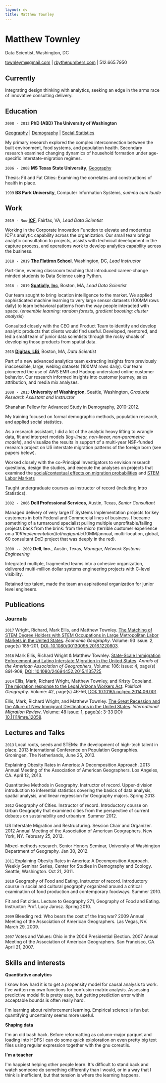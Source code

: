 ```yaml
---
layout: cv
title: Matthew Townley
---
```

# Matthew Townley
Data Scientist, Washington, DC

<div id="webaddress">
<a href="mailto:townleym@gmail.com">townleym@gmail.com</a> | <a href="http://rbythenumbers.com/">rbythenumbers.com</a> | 512.665.7950
</div>

## Currently

Integrating design thinking with analytics, seeking an edge in the arms race of innovative consulting delivery.


## Education
`2008 - 2013`
__PhD (ABD) The University of Washington__

[Geography](https://geography.washington.edu) | 
[Demography](https://csde.washington.edu/) | 
[Social Statistics](https://csss.washington.edu)

My primary research explored the complex interconnection between the built environment, food systems, and population health. Secondary research examined changing dynamics of household formation under age-specific interstate-migration regimes.

`2006 - 2008`
__MS Texas State  University__, [Geography](https://www.geo.txstate.edu/)

Thesis: Fit and Fat Cities: Examining the correlates and constructions of health in place.

`1999`
__BS Park University__, Computer Information Systems, *summa cum laude*

## Work

`2019 - Now`
__[ICF](https://www.icf.com/work/advisory/spark-labs)__, Fairfax, VA, *Lead Data Scientist*

Working in the Corporate Innovation Function to elevate and modernize ICF's analytic capability across the organization. Our small team brings analytic consultation to projects, assists with technical development in the capture process, and operations work to develop analytics capability across the business.

`2018 - 2019`
__[The Flatiron School](https://flatironschool.com/campuses/washington-dc)__, Washington, DC, *Lead Instructor*

Part-time, evening classroom teaching that introduced career-change minded students to Data Science using Python.

`2016 - 2019`
__[Spatially, Inc](https://spatiallyhealth.com/)__, Boston, MA, *Lead Data Scientist*

Our team sought to bring location intelligence to the market. We applied sophisticated machine learning to very large sensor datasets (100MM rows daily) to learn behavioral patterns from the way people interacted with space. (*ensemble learning: random forests, gradient boosting; cluster analysis*)

Consulted closely with the CEO and Product Team to identify and develop analytic products that clients would find useful. Developed, mentored, and led a small team of junior data scientists through the rocky shoals of developing those products from spatial data.

`2015`
__[Digitas, LBi](https://www.digitas.com/en-us)__, Boston, MA, *Data Scientist*

Part of a new advanced analytics team extracting insights from previously inaccessible, large, weblog datasets (100MM rows daily). Our team pioneered the use of AWS EMR and Hadoop understand online customer behavior. Our research informed insights into customer journey, sales attribution, and media mix analyses.

`2008 - 2013`
__University of Washington__, Seattle, Washington, *Graduate Research Assistant and Instructor*

Shanahan Fellow for Advanced Study in Demography, 2010-2012.

My training focused on formal demographic methods, population research, and applied social statistics.

As a research assistant, I did a lot of the analytic heavy lifting to wrangle data, fit and interpret models (*log-linear, non-linear, non-parametric models*), and visualize the results in support of a multi-year NSF-funded research project on US interstate migration patterns of the foreign born (see papers below).

Worked closely with the co-Principal Investigators to envision research questions, design the studies, and execute the analyses on projects that examined the [social/contextual effects on migration probabilities](https://doi.org/10.1016/j.polgeo.2014.06.001) and [STEM Labor Markets](https://www.tandfonline.com/doi/full/10.1080/00130095.2016.1220803)

Taught undergraduate courses as instructor of record (including Intro Statistics).

`2002 - 2006`
__Dell Professional Services__, Austin, Texas, *Senior Consultant*

Managed delivery of very large IT Systems Implementation projects for key customers in both Federal and Commercial lines of business. I became something of a turnaround specialist pulling multiple unprofitable/failing projects back from the brink: from the micro (terrible customer experience on a $10K implementation) to the gigantic ($10MM/annual, multi-location, global, 60 consultant DoD project that was deeply in the red).

`2000 -- 2002`
__Dell, Inc.__, Austin, Texas, *Manager, Network Systems Engineering*

Integrated multiple, fragmented teams into a cohesive organization, delivered multi-million dollar systems engineering projects with C-level visibility.

Retained top talent, made the team an aspirational organization for junior level engineers.

## Publications

### Journals

`2017`
Wright, Richard, Mark Ellis, and Matthew Townley. [The Matching of STEM Degree Holders with STEM Occupations in Large Metropolitan Labor Markets in the United States](https://doi.org/10.1080/00130095.2016.1220803). *Economic Geography*. Volume: 93 issue: 2, page(s) 185-201, [DOI: 10.1080/00130095.2016.1220803](https://doi.org/10.1080/00130095.2016.1220803).

`2016`
Mark Ellis, Richard Wright & Matthew Townley. [State-Scale Immigration Enforcement and Latino Interstate Migration in the United States](https://doi.org/10.1080/24694452.2015.1135725). *Annals of the American Association of Geographers*, Volume: 106: issue: 4, page(s) 891-908, [DOI: 10.1080/24694452.2015.1135725](https://doi.org/10.1080/24694452.2015.1135725)

`2014`
Ellis, Mark, Richard Wright, Matthew Townley, and Kristy Copeland. [The migration response to the Legal Arizona Workers Act](https://doi.org/10.1016/j.polgeo.2014.06.001). *Political Geography*. Volume: 42, page(s) 46-56, [DOI: 10.1016/j.polgeo.2014.06.001](https://doi.org/10.1016/j.polgeo.2014.06.001).

Ellis, Mark, Richard Wright, and Matthew Townley. [The Great Recession and the Allure of New Immigrant Destinations in the United States](https://doi.org/10.1111%2Fimre.12058). *International Migration Review*. Volume: 48 issue: 1, page(s): 3-33 [DOI: 10.1111/imre.12058](https://doi.org/10.1111/imre.12058).

## Lectures and Talks

`2013`
Local roots, seeds and STEMs: the development of high-tech talent in place. 2013 International Conference on Population Geographies. Groningen, The Netherlands, June 25, 2013.

Explaining Obesity Rates in America: A Decomposition Approach. 2013 Annual Meeting of the Association of American Geographers. Los Angeles, CA. April 12, 2013.

Quantitative Methods in Geography. Instructor of record. Upper-division introduction to inferential statistics covering the basics of data analysis, spatial analysis, and linear regression for Geography majors. Spring 2013

`2012`
Geography of Cities. Instructor of record. Introductory course on Urban Geography that examined cities from the perspective of current debates on sustainability and urbanism. Summer 2012.

US Interstate Migration and Restructuring. Session Chair and Organizer. 2012 Annual Meeting of the Association of American Geographers. New York, NY. February 25, 2012.

Mixed-methods research. Senior Honors Seminar, University of Washington Department of Geography. Jan 30, 2012.

`2011`
Explaining Obesity Rates in America: A Decomposition Approach.  Weekly Seminar Series, Center for Studies in Demography and Ecology. Seattle, Washington. Oct 21, 2011. 

`2010`
Geography of Food and Eating. Instructor of record. Introductory course in social and cultural geography organized around a critical examination of food production and contemporary foodways. Summer 2010.

Fit and Fat cities. Lecture to Geography 271, Geography of Food and Eating.  Instructor: Prof. Lucy Jarosz. Spring 2010.

`2009`
Bleeding red: Who bears the cost of the Iraq war? 2009 Annual Meeting of the Association of American Geographers. Las Vegas, NV. March 29, 2009.

`2007`
Votes and Values: Ohio in the 2004 Presidential Election. 2007 Annual Meeting of the Association of American Geographers.  San Francisco, CA.  April 21, 2007.

## Skills and interests

__Quantitative analytics__

I know how hard it is to get a propensity model for causal analysis to work. I've written my own functions for confusion matrix analysis. Assessing predictive model fit is pretty easy, but getting prediction error within acceptable bounds is often really hard.

I'm learning about reinforcement learning. Empirical science is fun but quantifying uncertainty seems more useful.

__Shaping data__

I'm an old bash hack. Before reformatting as column-major parquet and loading into HDFS I can do some quick exlploration on even pretty big text files using regular expression together with the <span id="recode">gnu</span> coreutils.

__I'm a teacher__

I'm happiest helping other people learn. It's difficult to stand back and watch someone do something differently than I would, or in a way that I think is inefficient, but that tension is where the learning happens.



